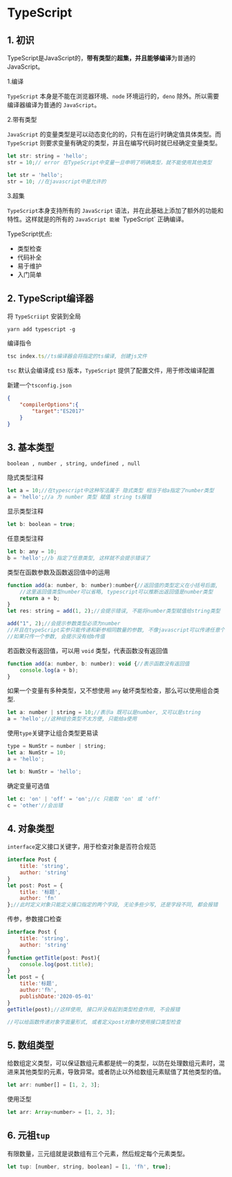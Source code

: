 # TypeScript

## 1. 初识

TypeScript是JavaScript的，**带有类型**的**超集，**并且能够**编译**为普通的 JavaScript。

1.编译

`TypeScript` 本身是不能在浏览器环境、`node` 环境运行的，`deno` 除外。所以需要编译器编译为普通的 `JavaScript`。

2.带有类型

`JavaScript` 的变量类型是可以动态变化的的，只有在运行时确定值具体类型。而 `TypeScript` 则要求变量有确定的类型，并且在编写代码时就已经确定变量类型。

```javascript
let str: string = 'hello';
str = 10;// error 在TypeScript中变量一旦申明了明确类型，就不能使用其他类型
```

```javascript
let str = 'hello';
str = 10; //在javascript中是允许的
```

3.超集

`TypeScript`本身支持所有的 `JavaScript` 语法，并在此基础上添加了额外的功能和特性。这样就是的所有的 `JavaScript 能被 `TypeScript` 正确编译。

TypeScript优点:

- 类型检查
- 代码补全
- 易于维护
- 入门简单

## 2. TypeScript编译器

将 `TypeScriipt` 安装到全局

```nginx
yarn add typescript -g
```

编译指令

```javascript
tsc index.ts//ts编译器会将指定的ts编译, 创建js文件
```

`tsc` 默认会编译成 `ES3` 版本，`TypeScript` 提供了配置文件，用于修改编译配置

新建一个`tsconfig.json`

```json
{
	"compilerOptions":{
        "target":"ES2017"
	}
}
```

## 3. 基本类型

`boolean , number , string, undefined , null `

隐式类型注释

```javascript
let a = 10;//在typescript中这种写法属于 隐式类型 相当于给a指定了number类型
a = 'hello';//a 为 number 类型 赋值 string ts报错
```

显示类型注释

```javascript
let b: boolean = true;
```

任意类型注释

```javascript
let b: any = 10;
b = 'hello';//b 指定了任意类型, 这样就不会提示错误了
```

类型在函数参数及函数返回值中的运用

```javascript
function add(a: number, b: number):number{//返回值的类型定义在小括号后面, 
    //这里返回值类型number可以省略, typescript可以推断出返回值是number类型
    return a + b;
}
let res: string = add(1, 2);//会提示错误, 不能将number类型赋值给string类型

add("1", 2);//会提示参数类型必须为number
//并且在typeScript实参只能传递和新参相同数量的参数, 不像javascript可以传递任意个(js函数多传少传不影响)
//如果只传一个参数, 会提示没有给b传值
```

若函数没有返回值，可以用 `void` 类型，代表函数没有返回值

```javascript
function add(a: number, b: number): void {//表示函数没有返回值
    console.log(a + b);
}
```

如果一个变量有多种类型，又不想使用 `any` 破坏类型检查，那么可以使用组合类型.

```javascript
let a: number | string = 10;//表示a 既可以是number, 又可以是string
a = 'hello';//这种组合类型不太方便, 只能给a使用
```

使用`type`关键字让组合类型更易读

```javascript
type = NumStr = number | string;
let a: NumStr = 10;
a = 'hello';

let b: NumStr = 'hello';
```

确定变量可选值

```javascript
let c: 'on' | 'off' = 'on';//c 只能取 'on' 或 'off'
c = 'other'//会出错
```

## 4. 对象类型

`interface`定义接口关键字，用于检查对象是否符合规范

```javascript
interface Post {
    title: 'string',
    author: 'string'
}
let post: Post = {
    title: '标题',
    author: 'fn'
};//此时定义对象只能定义接口指定的两个字段, 无论多些少写, 还是字段不同, 都会报错
```

传参，参数接口检查

```javascript
interface Post {
    title: 'string',
    author: 'string'
}
function getTitle(post: Post){
    console.log(post.title);
}
let post = {
    title:'标题',
    author:'fh',
    publishDate:'2020-05-01'
}
getTitle(post);//这样使用, 接口并没有起到类型检查作用, 不会报错

//可以给函数传递对象字面量形式, 或者定义post对象时使用接口类型检查
```

## 5. 数组类型

给数组定义类型，可以保证数组元素都是统一的类型，以防在处理数组元素时，混进来其他类型的元素，导致异常。或者防止以外给数组元素赋值了其他类型的值。

```javascript
let arr: number[] = [1, 2, 3];
```

使用泛型

```javascript
let arr: Array<number> = [1, 2, 3];
```

## 6. 元祖`tup`

有限数量，三元组就是说数组有三个元素，然后规定每个元素类型。

```javascript
let tup: [number, string, boolean] = [1, 'fh', true];
```

